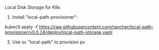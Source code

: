 Local Disk Storage for K8s


1. Install  "local-path-provisioner":

kubectl apply -f https://raw.githubusercontent.com/rancher/local-path-provisioner/v0.0.24/deploy/local-path-storage.yaml

2. Use sc "local-path" to provision pv
